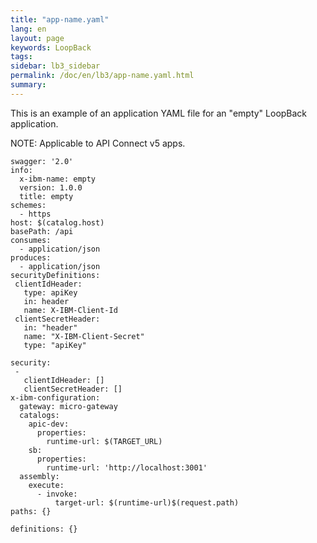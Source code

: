```yaml
---
title: "app-name.yaml"
lang: en
layout: page
keywords: LoopBack
tags:
sidebar: lb3_sidebar
permalink: /doc/en/lb3/app-name.yaml.html
summary:
---
```


This is an example of an application YAML file for an "empty" LoopBack application.

NOTE: Applicable to API Connect v5 apps.

```
swagger: '2.0'
info:
  x-ibm-name: empty
  version: 1.0.0
  title: empty
schemes:
  - https
host: $(catalog.host)
basePath: /api
consumes:
  - application/json
produces:
  - application/json
securityDefinitions:
 clientIdHeader:
   type: apiKey
   in: header
   name: X-IBM-Client-Id
 clientSecretHeader:
   in: "header"
   name: "X-IBM-Client-Secret"
   type: "apiKey"

security:
 -
   clientIdHeader: []
   clientSecretHeader: []
x-ibm-configuration:
  gateway: micro-gateway
  catalogs:
    apic-dev:
      properties:
        runtime-url: $(TARGET_URL)
    sb:
      properties:
        runtime-url: 'http://localhost:3001'
  assembly:
    execute:
      - invoke:
          target-url: $(runtime-url)$(request.path)
paths: {}

definitions: {}
```
